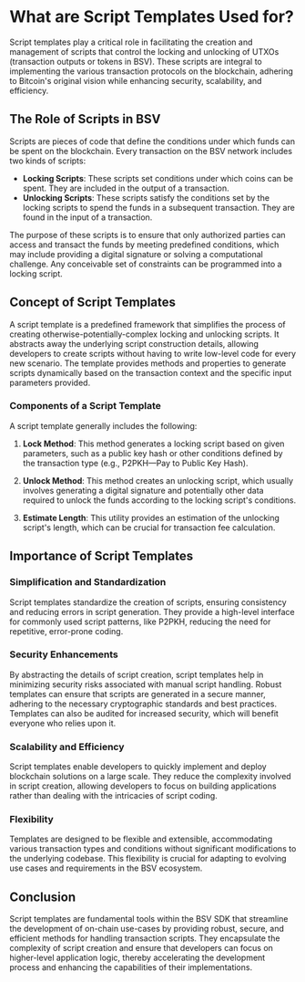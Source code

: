# What are Script Templates Used for?

Script templates play a critical role in facilitating the creation and management of scripts that control the locking and unlocking of UTXOs (transaction outputs or tokens in BSV). These scripts are integral to implementing the various transaction protocols on the blockchain, adhering to Bitcoin's original vision while enhancing security, scalability, and efficiency.

## The Role of Scripts in BSV

Scripts are pieces of code that define the conditions under which funds can be spent on the blockchain. Every transaction on the BSV network includes two kinds of scripts:
- **Locking Scripts**: These scripts set conditions under which coins can be spent. They are included in the output of a transaction.
- **Unlocking Scripts**: These scripts satisfy the conditions set by the locking scripts to spend the funds in a subsequent transaction. They are found in the input of a transaction.

The purpose of these scripts is to ensure that only authorized parties can access and transact the funds by meeting predefined conditions, which may include providing a digital signature or solving a computational challenge. Any conceivable set of constraints can be programmed into a locking script.

## Concept of Script Templates

A script template is a predefined framework that simplifies the process of creating otherwise-potentially-complex locking and unlocking scripts. It abstracts away the underlying script construction details, allowing developers to create scripts without having to write low-level code for every new scenario. The template provides methods and properties to generate scripts dynamically based on the transaction context and the specific input parameters provided.

### Components of a Script Template
A script template generally includes the following:

1. **Lock Method**: This method generates a locking script based on given parameters, such as a public key hash or other conditions defined by the transaction type (e.g., P2PKH—Pay to Public Key Hash).

2. **Unlock Method**: This method creates an unlocking script, which usually involves generating a digital signature and potentially other data required to unlock the funds according to the locking script's conditions.

3. **Estimate Length**: This utility provides an estimation of the unlocking script's length, which can be crucial for transaction fee calculation.

## Importance of Script Templates

### Simplification and Standardization
Script templates standardize the creation of scripts, ensuring consistency and reducing errors in script generation. They provide a high-level interface for commonly used script patterns, like P2PKH, reducing the need for repetitive, error-prone coding.

### Security Enhancements
By abstracting the details of script creation, script templates help in minimizing security risks associated with manual script handling. Robust templates can ensure that scripts are generated in a secure manner, adhering to the necessary cryptographic standards and best practices. Templates can also be audited for increased security, which will benefit everyone who relies upon it.

### Scalability and Efficiency
Script templates enable developers to quickly implement and deploy blockchain solutions on a large scale. They reduce the complexity involved in script creation, allowing developers to focus on building applications rather than dealing with the intricacies of script coding.

### Flexibility
Templates are designed to be flexible and extensible, accommodating various transaction types and conditions without significant modifications to the underlying codebase. This flexibility is crucial for adapting to evolving use cases and requirements in the BSV ecosystem.

## Conclusion

Script templates are fundamental tools within the BSV SDK that streamline the development of on-chain use-cases by providing robust, secure, and efficient methods for handling transaction scripts. They encapsulate the complexity of script creation and ensure that developers can focus on higher-level application logic, thereby accelerating the development process and enhancing the capabilities of their implementations.